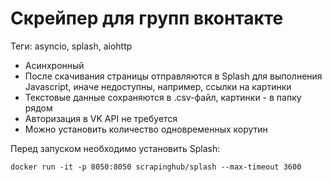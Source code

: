 <h1>Скрейпер для групп вконтакте</h1> 
Теги: asyncio, splash, aiohttp

- Асинхронный
- После скачивания страницы отправляются в Splash 
  для выполнения Javascript, иначе недоступны, 
  например, ссылки на картинки
- Текстовые данные сохраняются в .csv-файл, картинки - 
  в папку рядом
- Авторизация в VK API не требуется
- Можно установить количество одновременных корутин

Перед запуском необходимо установить Splash:

`docker run -it -p 8050:8050 scrapinghub/splash --max-timeout 3600`

